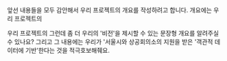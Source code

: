 
앞선 내용들을 모두 감안해서 우리 프로젝트의 개요를 작성하려고 합니다. 개요에는 우리 프로젝트의 

우리 프로젝트의 그런데 좀 더 우리의 '비전'을 제시할 수 있는 문장형 개요를 알려주실 수 있나요? 그리고 그 내용에는 우리가 '서울시와 상공회의소의 지원을 받은   '객관적 데이터에 기반'한다는 것을 적극호보해줴요.